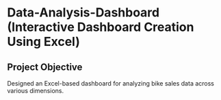 # Data-Analysis-Dashboard (Interactive Dashboard Creation Using Excel)
## Project Objective
Designed an Excel-based dashboard for analyzing bike sales data across various dimensions.
